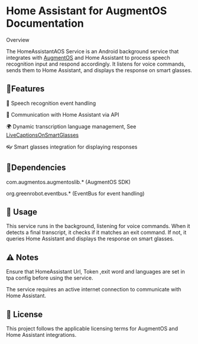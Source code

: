 # Home Assistant for AugmentOS Documentation

Overview

The HomeAssistantAOS Service is an Android background service that integrates with [AugmentOS](https://github.com/AugmentOS-Community/AugmentOS) and Home Assistant to process speech recognition input and respond accordingly. It listens for voice commands, sends them to Home Assistant, and displays the response on smart glasses.

## 📌Features

📡 Speech recognition event handling

🔗 Communication with Home Assistant via API

🌍 Dynamic transcription language management, See [LiveCaptionsOnSmartGlasses](https://github.com/AugmentOS-Community/LiveCaptionsOnSmartGlasses)

👓 Smart glasses integration for displaying responses


## 📌Dependencies

com.augmentos.augmentoslib.* (AugmentOS SDK)

org.greenrobot.eventbus.* (EventBus for event handling)

## 🚀 Usage

This service runs in the background, listening for voice commands. When it detects a final transcript, it checks if it matches an exit command. If not, it queries Home Assistant and displays the response on smart glasses.

## ⚠ Notes

Ensure that HomeAssistant Url, Token ,exit word and languages are set in tpa config before using the service.

The service requires an active internet connection to communicate with Home Assistant.

## 📜 License

This project follows the applicable licensing terms for AugmentOS and Home Assistant integrations.
